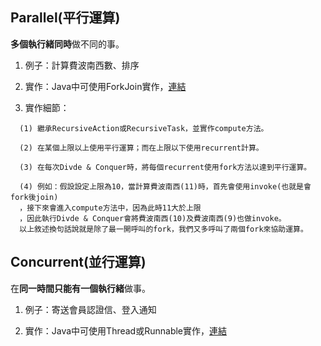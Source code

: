 ## Parallel(平行運算)


   **多個執行緒同時**做不同的事。
   
   
   1.  例子：計算費波南西數、排序
   
   2.  實作：Java中可使用ForkJoin實作，[連結](https://github.com/a19091908/AlgorithmHomework/tree/master/src/testJava)
   
   3.  實作細節：
    
      (1) 繼承RecursiveAction或RecursiveTask，並實作compute方法。
   
      (2) 在某個上限以上使用平行運算；而在上限以下使用recurrent計算。
   
      (3) 在每次Divde & Conquer時，將每個recurrent使用fork方法以達到平行運算。
   
      (4) 例如：假設設定上限為10，當計算費波南西(11)時，首先會使用invoke(也就是會fork後join)
      ，接下來會進入compute方法中，因為此時11大於上限
      ，因此執行Divde & Conquer會將費波南西(10)及費波南西(9)也做invoke。
      以上敘述換句話說就是除了最一開呼叫的fork，我們又多呼叫了兩個fork來協助運算。

## Concurrent(並行運算)

   在**同一時間只能有一個執行緒**做事。
   
   
   1.  例子：寄送會員認證信、登入通知
   
   2.  實作：Java中可使用Thread或Runnable實作，[連結](https://github.com/a19091908/AlgorithmHomework/tree/master/src/testJava)


